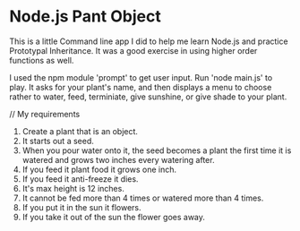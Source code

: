 # Node.js Pant Object

This is a little Command line app I did to help me learn Node.js and practice Prototypal Inheritance. It was a good exercise in using higher order functions as well.  

I used the npm module 'prompt' to get user input. Run 'node main.js' to play. It asks for your plant's name, and then displays a menu to choose rather to water, feed, terminiate, give sunshine, or give shade to your plant.


// My requirements 
1. Create a plant that is an object.
2. It starts out a seed.
3. When you pour water onto it, the seed becomes a plant the first time it is watered and grows two inches every watering after.
4. If you feed it plant food it grows one inch.
5. If you feed it anti-freeze it dies.
6. It's max height is 12 inches.
7. It cannot be fed more than 4 times or watered more than 4 times.
8. If you put it in the sun it flowers.
9. If you take it out of the sun the flower goes away.

